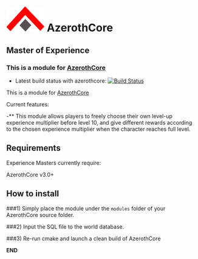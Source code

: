# ![logo](https://raw.githubusercontent.com/azerothcore/azerothcore.github.io/master/images/logo-github.png) AzerothCore
## Master of Experience
### This is a module for [AzerothCore](http://www.azerothcore.org)
- Latest build status with azerothcore: [![Build Status](https://github.com/azerothcore/mod-npc-free-professions/workflows/core-build/badge.svg?branch=master&event=push)](https://github.com/adink1/mod-npc-exp-rates)

This is a module for [AzerothCore](http://www.azerothcore.org)

Current features:

-** This module allows players to freely choose their own level-up experience multiplier before level 10, and give different rewards according to the chosen experience multiplier when the character reaches full level.

## Requirements

Experience Masters currently require:

AzerothCore v3.0+

## How to install

###1) Simply place the module under the `modules` folder of your AzerothCore source folder.

###2) Input the SQL file to the world database.

###3) Re-run cmake and launch a clean build of AzerothCore

**END**





